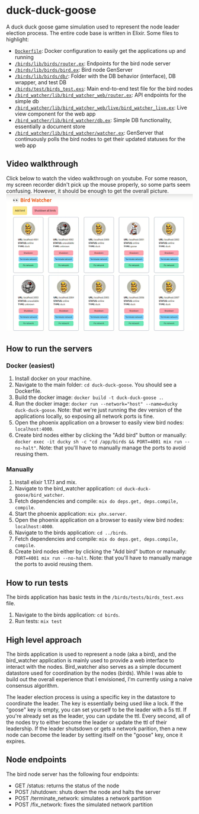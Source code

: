# duck-duck-goose

A duck duck goose game simulation used to represent the node leader election process. The entire code base is written in Elixir. Some files to highlight:

* [`Dockerfile`](Dockerfile): Docker configuration to easily get the applications up and running
* [`/birds/lib/birds/router.ex`](/birds/lib/birds/router.ex): Endpoints for the bird node server
* [`/birds/lib/birds/bird.ex`](/birds/lib/birds/bird.ex): Bird node GenServer
* [`/birds/lib/birds/db/`](/birds/lib/birds/db/): Folder with the DB behavior (interface), DB wrapper, and test DB
* [`/birds/test/birds_test.exs`](/birds/test/birds_test.exs): Main end-to-end test file for the bird nodes
* [`/bird_watcher/lib/bird_watcher_web/router.ex`](/bird_watcher/lib/bird_watcher_web/router.ex): API endpoints for the simple db
* [`/bird_watcher/lib/bird_watcher_web/live/bird_watcher_live.ex`](/bird_watcher/lib/bird_watcher_web/live/bird_watcher_live.ex): Live view component for the web app
* [`/bird_watcher/lib/bird_watcher/db.ex`](/bird_watcher/lib/bird_watcher/db.ex): Simple DB functionality, essentially a document store
* [`/bird_watcher/lib/bird_watcher/watcher.ex`](/bird_watcher/lib/bird_watcher/watcher.ex): GenServer that continuously polls the bird nodes to get their updated statuses for the web app

## Video walkthrough

Click below to watch the video walkthrough on youtube. For some reason, my screen recorder didn't pick up the mouse properly, so some parts seem confusing. However, it should be enough to get the overall picture.
[![IMAGE ALT TEXT HERE](youtube-thumbnail.png)](https://www.youtube.com/watch?v=d4Fao7std-s)

## How to run the servers

### Docker (easiest)

1. Install docker on your machine.
2. Navigate to the main folder: `cd duck-duck-goose`. You should see a Dockerfile.
3. Build the docker image: `docker build -t duck-duck-goose .`.
4. Run the docker image: `docker run --network="host" --name=ducky duck-duck-goose`.
Note: that we're just running the dev version of the applications locally, so exposing all network ports is fine.
5. Open the phoenix application on a browser to easily view bird nodes: `localhost:4000`.
8. Create bird nodes either by clicking the "Add bird" button or manually: `docker exec -it ducky sh -c "cd /app/birds && PORT=4001 mix run --no-halt"`.
Note: that you'll have to manually manage the ports to avoid reusing them.

### Manually

1. Install elixir 1.17.1 and mix.
2. Navigate to the bird_watcher application: `cd duck-duck-goose/bird_watcher`.
3. Fetch dependencies and compile: `mix do deps.get, deps.compile, compile`.
4. Start the phoenix application: `mix phx.server`.
5. Open the phoenix application on a browser to easily view bird nodes: `localhost:4000`.
6. Navigate to the birds application: `cd ../birds`.
7. Fetch dependencies and compile: `mix do deps.get, deps.compile, compile`.
8. Create bird nodes either by clicking the "Add bird" button or manually: `PORT=4001 mix run --no-halt`.
Note: that you'll have to manually manage the ports to avoid reusing them.

## How to run tests

The birds application has basic tests in the `/birds/tests/birds_test.exs` file.

1. Navigate to the birds application: `cd birds`.
2. Run tests: `mix test`

## High level approach

The birds application is used to represent a node (aka a bird), and the bird_watcher application is mainly used to provide a web interface to interact with the nodes.
Bird_watcher also serves as a simple document datastore used for coordination by the nodes (birds). While I was able to build out the overall experience that I envisioned,
I'm currently using a naive consensus algorithm.

The leader election process is using a specific key in the datastore to coordinate the leader. The key is essentially being used like a lock. If the "goose" key is empty,
you can set yourself to be the leader with a 5s ttl. If you're already set as the leader, you can update the ttl. Every second, all of the nodes try to either become the leader
or update the ttl of their leadership. If the leader shutsdown or gets a network parition, then a new node can become the leader by setting itself on the "goose" key, once it expires.

## Node endpoints

The bird node server has the following four endpoints:

* GET /status: returns the status of the node
* POST /shutdown: shuts down the node and halts the server
* POST /terminate_network: simulates a network partition
* POST /fix_network: fixes the simulated network partition
